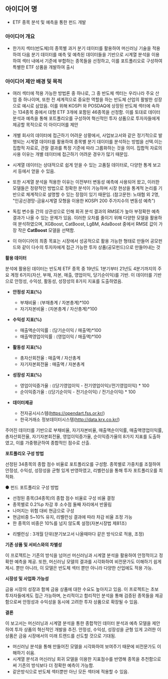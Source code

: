 ## **아이디어 명** 
- ETF 종목 분석 및 예측을 통한 펀드 개발

### **아이디어 개요**  
- 한가지 섹터(반도체)의 종목별 과거 분기 데이터를 활용하여 머신러닝 기술을 적용하여 다음 분기 데이터를 예측 및 예측된 데이터들을 기반으로 시계열 분석을 이용하여 섹터 내에서 기준에 부합하는 종목들을 선정하고, 이를 포트폴리오로 구성하여 특별한 ETF 상품을 개발하여 출시  

### **아이디어 제안 배경 및 목적**  
- 여러 섹터에 적용 가능한 방법론 중 하나로, 그 중 반도체 섹터는 우리나라 주요 산업 중 하나이며, 또한 전 세계적으로 중요한 역할을 하는 반도체 산업의 활발한 성장으로 예시로 삼았음. 이를 위해 KOSPI 와 POSDAQ에 상장된 반도체 섹터에 속하는 134종목 중에서 대형 ETF 3개에 포함된 46종목을 선정함. 이를 토대로 데이터 분석과 예측을 통해 포트폴리오를 구성하여 혁신적인 투자 상품으로 투자자들에게 제공할 목적으로 이 아이디어를 제안  
  
- 개별 회사의 데이터에 접근하기 어려운 상황에서, 사업보고서와 같은 정기적으로 발행되는 시계열 데이터를 활용하여 종목별 분기 데이터를 분석하는 방법을 선택.이는 집합적 자료로, 관찰 결과를 특정 기준에 따라 그룹화하는 것을 의미. 집합적 자료의 사용 이유는 개별 데이터에 접근하기 어려운 경우가 많기 때문임.
- 시계열 데이터는 상대적으로 쉽게 얻을 수 있는 고품질 데이터로, 다양한 통계 보고서 등에서 얻을 수 있음.  
- 또한 시계열 분석을 적용한 이유는 이전부터 변동성 예측에 사용되어 왔고, 이러한 모델들은 정량적인 방법으로 정확한 분석이 가능하며 시장 현상을 통계적 논리를 기반으로 체계적으로 설명할 수 있는 장점이 있기 때문임. (참고문헌: 노태협 외 2명, "인공신경망-금융시계열 모형을 이용한 KOSPI 200 주가지수의 변동성 예측")  
- 독립 변수들 간의 상관성으로 인해 회귀 분석 결과의 RMSE가 높아 부정확한 예측 결과가 나올 수 있는 문제가 있음. 이러한 오차를 줄이기 위해 다양한 모델을 활용하여 분석하였으며, XGBoost, CatBoost, LgBM, AdaBoost 중에서 RMSE 값이 가장 작은 **CatBoost** 모델을 선택함.  
  
- 이 아이디어의 최종 목표는 시장에서 성공적으로 활용 가능한 형태로 만들어 공모펀드와 같이 다수의 투자자에게 접근 가능한 투자 상품(공모펀드)으로 만들어내는 것  

**활용 데이터**

분석에 활용된 데이터는 반도체 ETF 종목 중 19년도 1분기부터 21년도 4분기까지의 주요 계정 6가지(자산, 부채, 자본, 매출, 영업이익, 당기순이익)를 기반. 이 데이터를 기반으로 안정성, 수익성, 활동성, 성장성의 8가지 지표를 도출하였음.

- **안정성 지표(%)**
  - 부채비율 : (부채총계 / 자본총계)*100  
  - 자기자본비율 : (자본총계 / 자산총계)*100  
- **수익성 지표(%)**  
  - 매출액순이익률 : (당기순이익 / 매출액)*100  
  - 매출액영업이익률 : (영업이익 / 매출액)*100  
- **활동성 지표(%)**   
  - 총자산회전율 : 매출액 / 자산총계  
  - 자기자본회전율 : 매출액 / 자본총계  
- **성장성 지표(%)** 
  - 영업이익증가율 : ((당기영업이익 - 전기영업이익)/전기영업이익) * 100  
  - 순이익증가율 : ((당기순이익 - 전기순이익) / 전기순이익) * 100  

- **데이터제공**
  - 전자공시시스템(https://opendart.fss.or.kr/)
  - 한국거래소 정보데이터시스템(http://data.krx.co.kr/)

주어진 데이터를 기반으로 부채비율, 자기자본비율, 매출액순이익률, 매출액영업이익률, 총자산회전율, 자기자본회전율, 영업이익증가율, 순이익증가율의 8가지 지표를 도출하였고, 이를 가중평균하여 종합적인 점수로 산출.

**포트폴리오 구성 방법**

선정된 34종목의 종합 점수 비율로 포트폴리오를 구성함. 종목별로 가중치를 조절하여 안정성, 수익성, 성장성을 균형 있게 반영하였고, 리벨런싱을 통해 투자 포트폴리오를 최적화.

●	펀드 포트폴리오 구성 방법 
-	선정된 종목(34종목)의 종합 점수 비율로 구성 비율 결정  
-	종목별로 0.2%p 차감 후 소수점 둘째 자리에서 반올림  
-	나머지는 위험 대비 현금으로 구성  
-	현금비중 5~10% 유지, 리벨런싱 결과에 따라 차감 비율 조정 가능  
-	한 종목의 비중은 10%를 넘지 않도록 설정(자본시장법 제81조)  
* 리벨런싱 : 3개월 단위(분기보고서 나올때마다 같은 방식으로 적용, 조정)   


**기존 상품 및 서비스와의 차별성**

이 프로젝트는 기존의 방식을 넘어선 머신러닝과 시계열 분석을 활용하여 안정적이고 정확한 예측을 제공. 또한, 머신러닝 모델의 결과를 시각화하여 비전문가도 이해하기 쉽게 제시. 뿐만 아니라, 이 모델은 반도체 섹터 뿐만 아니라 다양한 산업에도 적용 가능.

**시장성 및 사업화 가능성**

금융 시장의 성장과 함께 금융 상품에 대한 수요도 높아지고 있음. 이 프로젝트는 초보 투자자들에게도 접근 가능하며, 논리적이고 합리적인 분석을 통해 검증된 종목들을 제공함으로써 안정성과 수익성을 동시에 고려한 투자 상품으로 확장될 수 있음.

**결론**

이 보고서는 머신러닝과 시계열 분석을 통한 종합적인 데이터 분석과 예측 모델을 제안하여 투자 상품의 혁신적인 개발을 추진. 안정성, 수익성, 성장성을 균형 있게 고려한 이 상품은 금융 시장에서의 미래 트렌드를 선도할 것으로 기대됨.
- 머신러닝 분석을 통해 만들어진 모델을 시각화하여 보여주기 때문에 비전문가도 이해하기 쉬움.
-	시계열 분석과 머신러닝 회귀 모델을 이용한 지표점수를 반영해 종목을 추천함으로써 기존의 방식보다 더 정확한 예측이 가능함.
-	같은방식으로 반도체 섹터뿐만 아닌 모든 섹터에 적용할 수 있음.

